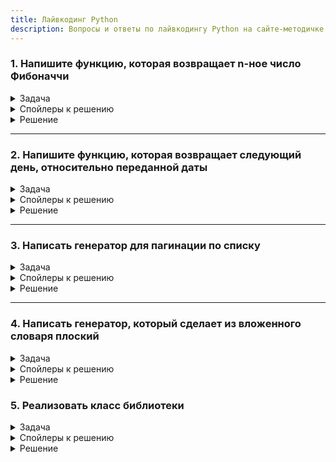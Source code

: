 ```yaml
---
title: Лайвкодинг Python
description: Вопросы и ответы по лайвкодингу Python на сайте-методичке Python FAQ.
---
```


### 1. Напишите функцию, которая возвращает n-ное число Фибоначчи
<details>
  <summary>Задача</summary>

```text 
    def fibonacci(n):
     """
     (Последовательность Фибоначчи: 0, 1, 1, 2, 3, 5, 8, 13, ...)
     """
        # Ваше решение здесь
        pass
    
    # Тесты
    print(fibonacci(0))  # 0
    print(fibonacci(1))  # 1
    print(fibonacci(5))  # 5
    print(fibonacci(7))  # 13
```
</details>

<details>
  <summary>Спойлеры к решению</summary>

```text 
1. Последовательность Фибоначчи - каждое следующее число = сумма двух предыдущих
2. Есть несколько способов решения:
    - с помощью рекурсии
    - с помощью цикла for
```
</details>

<details>
  <summary>Решение</summary>

1. Рекурсивное решение (неэффективное)
```python 
def fibonacci(n):
    if n <= 1:
        return n
    return fibonacci(n-1) + fibonacci(n-2)
```

2. Итеративное решение (оптимальное)
```python 

def fibonacci(n):
    if n <= 1:
        return n
    
    a, b = 0, 1
    for i in range(2, n + 1):
        a, b = b, a + b
    return b
```
3. Генератор чисел Фибоначчи
```python 

def fibonacci_generator(limit):
    a, b = 0, 1
    while a <= limit:
        yield a
        a, b = b, a + b

# Использование
for num in fibonacci_generator(20):
    print(num)  # 0, 1, 1, 2, 3, 5, 8, 13
```
</details>

---

### 2. Напишите функцию, которая возвращает следующий день, относительно переданной даты
<details>
  <summary>Задача</summary>

```text 
    def get_next_day(date_string):
        """
        Args:
           date_string (str): Дата в формате 'YYYY-MM-DD'
    
        Returns:
           str: Следующий день в формате 'YYYY-MM-DD'
        """

        # Ваше решение здесь
        pass

    # Тесты
    print(get_next_day('2024-01-31'))  # 2024-02-01
    print(get_next_day('2024-02-28'))  # 2024-02-29
    print(get_next_day('2023-02-28'))  # 2023-03-01
```
</details>

<details>
  <summary>Спойлеры к решению</summary>

```text 
1. Применить datetime, strptime, strftime
```
</details>

<details>
  <summary>Решение</summary>

```python 
from datetime import datetime, timedelta

def get_next_day(date_string):
    """
    Возвращает следующий день относительно переданной даты.
    
    Args:
        date_string (str): Дата в формате 'YYYY-MM-DD'
    
    Returns:
        str: Следующий день в формате 'YYYY-MM-DD'
    """
    current_date = datetime.strptime(date_string, '%Y-%m-%d')
    next_date = current_date + timedelta(days=1)
    return next_date.strftime('%Y-%m-%d')
```
</details>

---

### 3. Написать генератор для пагинации по списку
<details>
  <summary>Задача</summary>

```text 
    def paginate(items: list, page_size:int):
        """
        Генератор для пагинации по списку.
    
        Args:
        items: список элементов
        page_size: размер страницы
    
        Yields:
            списки элементов размером page_size
        """

        # Ваше решение здесь
        pass

    # Тесты
    items = [1, 2, 3, 4, 5, 6, 7, 8, 9, 10]
    paginator = paginate(items, 3)
    assert next(paginator) == [1, 2, 3]
    assert next(paginator) == [4, 5, 6]
    assert next(paginator) == [7, 8, 9]
    assert next(paginator) == [10]
    
    # Проверяем StopIteration
    try:
        next(paginator)
        assert False, "Ожидалось StopIteration"
    except StopIteration:
        pass  # Ожидаемое поведение

    for page in paginator:
        print(page)  # [1, 2, 3], [4, 5, 6], [7, 8, 9], [10]
```
</details>

<details>
  <summary>Спойлеры к решению</summary>

```text 
1. Нужно разбить список на части по page_size элементов
2. Используйте срезы списка: items[start:end]
3. Шаг между страницами = page_size
```
</details>

<details>
  <summary>Решение</summary>

Вариант 1: Классический с range (самый популярный)

```python 

def paginate(items, page_size):
    for i in range(0, len(items), page_size):
        yield items[i:i + page_size]
```
Вариант 2: С использованием while цикла

```python 
def paginate(items, page_size):
    i = 0
    while i < len(items):
        yield items[i:i + page_size]
        i += page_size
```
Вариант 3: С итератором и islice

```python 

from itertools import islice

def paginate(items, page_size):
    iterator = iter(items)
    while True:
        chunk = list(islice(iterator, page_size))
        if not chunk:
            return
        yield chunk
```
Вариант 4: Рекурсивный подход

```python 

def paginate(items, page_size):
    if not items:
        return
    yield items[:page_size]
    yield from paginate(items[page_size:], page_size)
```
Вариант 5: С использованием enumerate

```python 

def paginate(items, page_size):
    for i, item in enumerate(items):
        if i % page_size == 0:
            yield items[i:i + page_size]
```
Вариант 6: С группировкой по индексу

```python 

def paginate(items, page_size):
    return (items[i:i + page_size] for i in range(0, len(items), page_size))
```
Вариант 7: С проверкой границ

```python 

def paginate(items, page_size):
    if page_size <= 0:
        raise ValueError("page_size должен быть положительным")
    
    page = []
    for item in items:
        page.append(item)
        if len(page) == page_size:
            yield page
            page = []
    
    if page:  # Последняя неполная страница
        yield page
```        
</details>

---

### 4. Написать генератор, который сделает из вложенного словаря плоский
<details>
  <summary>Задача</summary>

```text 
    def flatten_dict(nested_dict: dict, parent_key: str = '', separator: str = '.'):
        """
        Генератор, который преобразует вложенный словарь в плоский.
        
        Args:
            nested_dict: вложенный словарь
            parent_key: ключ родительского элемента (для рекурсии)
            separator: разделитель между ключами
            
        Yields:
            кортежи (ключ, значение) для каждого элемента плоского словаря
        """

        # Ваше решение здесь
        pass

    # Тесты
    nested = {
        'a': 1,
        'b': {
            'c': 2,
            'd': {
                'e': 3
            }
        },
        'f': 4
    }
    
    # Преобразуем в словарь для проверки
    result = dict(flatten_dict(nested))
    expected = {
        'a': 1,
        'b.c': 2,
        'b.d.e': 3,
        'f': 4
    }
    assert result == expected
    
    # Проверяем работу как генератора
    flat_gen = flatten_dict(nested)
    assert next(flat_gen) == ('a', 1)
    assert next(flat_gen) == ('b.c', 2)
    
    # Проверяем StopIteration
    try:
        next(flat_gen)
        assert False, "Ожидалось StopIteration"
    except StopIteration:
        pass
```        
</details>

<details>
  <summary>Спойлеры к решению</summary>

```text 
1. Нужно обойти все ключи словаря рекурсивно
2. Если значение является словарем - углубляемся в него
3. Формируем составной ключ через разделитель
4. Используйте yield для возврата пар (ключ, значение)
```
</details>

<details>
  <summary>Решение</summary>

Вариант 1: Рекурсивный с yield from

```python
def flatten_dict(nested_dict: dict, parent_key: str = '', separator: str = '.'):
    for key, value in nested_dict.items():
        new_key = f"{parent_key}{separator}{key}" if parent_key else key
        
        if isinstance(value, dict):
            yield from flatten_dict(value, new_key, separator)
        else:
            yield (new_key, value)
```
Вариант 2: С явным yield для каждого случая

```python
def flatten_dict(nested_dict: dict, parent_key: str = '', separator: str = '.'):
    for key, value in nested_dict.items():
        new_key = f"{parent_key}{separator}{key}" if parent_key else key
        
        if isinstance(value, dict):
            for flattened in flatten_dict(value, new_key, separator):
                yield flattened
        else:
            yield (new_key, value)
```
Вариант 3: С обработкой списков и других типов

```python
def flatten_dict(nested_dict: dict, parent_key: str = '', separator: str = '.'):
    for key, value in nested_dict.items():
        new_key = f"{parent_key}{separator}{key}" if parent_key else key
        
        if isinstance(value, dict):
            yield from flatten_dict(value, new_key, separator)
        elif isinstance(value, (list, tuple)):
            for i, item in enumerate(value):
                list_key = f"{new_key}[{i}]"
                if isinstance(item, dict):
                    yield from flatten_dict(item, list_key, separator)
                else:
                    yield (list_key, item)
        else:
            yield (new_key, value)
```
Вариант 4: Итеративный с использованием стека

```python
def flatten_dict(nested_dict: dict, separator: str = '.'):
    stack = [(nested_dict, '')]
    
    while stack:
        current_dict, current_key = stack.pop()
        
        for key, value in current_dict.items():
            new_key = f"{current_key}{separator}{key}" if current_key else key
            
            if isinstance(value, dict):
                stack.append((value, new_key))
            else:
                yield (new_key, value)
```
</details>

### 5. Реализовать класс библиотеки

<details>
  <summary>Задача</summary>

```text 
    class Library:
        """
        Простой класс для управления библиотекой книг.
        """
        
        def __init__(self):
            """Инициализация пустой библиотеки."""
            self.books = []
        
        def add_book(self, title: str, author: str, year: int):
            """
            Добавляет книгу в библиотеку.
            
            Args:
                title: название книги
                author: автор книги
                year: год издания
            """
            # Ваше решение здесь
            pass
        
        def find_by_author(self, author: str) -> list:
            """
            Находит книги по автору.
            
            Args:
                author: автор для поиска
                
            Returns:
                список найденных книг
            """
            # Ваше решение здесь
            pass
        
        def get_all_books(self) -> list:
            """
            Возвращает все книги.
            
            Returns:
                список всех книг
            """
            # Ваше решение здесь
            pass

    # Тесты
    library = Library()
    
    # Добавление книг
    library.add_book("Война и мир", "Лев Толстой", 1869)
    library.add_book("Анна Каренина", "Лев Толстой", 1877)
    library.add_book("Преступление и наказание", "Федор Достоевский", 1866)
    
    # Поиск по автору
    tolstoy_books = library.find_by_author("Лев Толстой")
    assert len(tolstoy_books) == 2
    
    # Получение всех книг
    all_books = library.get_all_books()
    assert len(all_books) == 3
    
    print("Все тесты пройдены!")
```
</details>

<details>
  <summary>Спойлеры к решению</summary>

```text 
1. Используйте список для хранения книг
2. Каждая книга - словарь с полями title, author, year
3. Для поиска используйте фильтрацию списка
```
</details>

<details>
  <summary>Решение</summary>

```python
class Library:
    def __init__(self):
        self.books = []
    
    def add_book(self, title: str, author: str, year: int):
        book = {
            'title': title,
            'author': author, 
            'year': year
        }
        self.books.append(book)
    
    def find_by_author(self, author: str) -> list:
        return [book for book in self.books if book['author'] == author]
    
    def get_all_books(self) -> list:
        return self.books.copy()
```
</details>